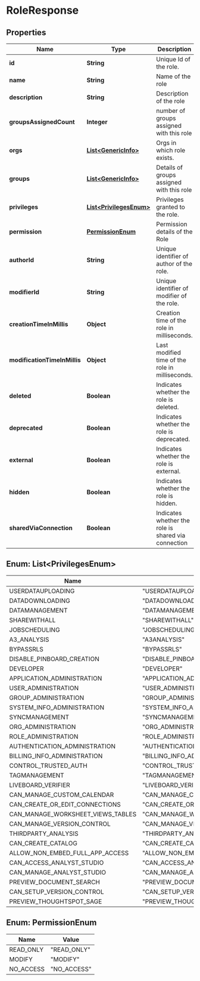 

# RoleResponse


## Properties

| Name | Type | Description | Notes |
|------------ | ------------- | ------------- | -------------|
|**id** | **String** | Unique Id of the role. |  |
|**name** | **String** | Name of the role |  |
|**description** | **String** | Description of the role |  |
|**groupsAssignedCount** | **Integer** | number of groups assigned with this role |  [optional] |
|**orgs** | [**List&lt;GenericInfo&gt;**](GenericInfo.md) | Orgs in which role exists. |  [optional] |
|**groups** | [**List&lt;GenericInfo&gt;**](GenericInfo.md) | Details of groups assigned with this role |  [optional] |
|**privileges** | [**List&lt;PrivilegesEnum&gt;**](#List&lt;PrivilegesEnum&gt;) | Privileges granted to the role. |  |
|**permission** | [**PermissionEnum**](#PermissionEnum) | Permission details of the Role |  [optional] |
|**authorId** | **String** | Unique identifier of author of the role. |  [optional] |
|**modifierId** | **String** | Unique identifier of modifier of the role. |  [optional] |
|**creationTimeInMillis** | **Object** | Creation time of the role in milliseconds. |  [optional] |
|**modificationTimeInMillis** | **Object** | Last modified time of the role in milliseconds. |  [optional] |
|**deleted** | **Boolean** | Indicates whether the role is deleted. |  [optional] |
|**deprecated** | **Boolean** | Indicates whether the role is deprecated. |  [optional] |
|**external** | **Boolean** | Indicates whether the role is external. |  [optional] |
|**hidden** | **Boolean** | Indicates whether the role is hidden. |  [optional] |
|**sharedViaConnection** | **Boolean** | Indicates whether the role is shared via connection |  [optional] |



## Enum: List&lt;PrivilegesEnum&gt;

| Name | Value |
|---- | -----|
| USERDATAUPLOADING | &quot;USERDATAUPLOADING&quot; |
| DATADOWNLOADING | &quot;DATADOWNLOADING&quot; |
| DATAMANAGEMENT | &quot;DATAMANAGEMENT&quot; |
| SHAREWITHALL | &quot;SHAREWITHALL&quot; |
| JOBSCHEDULING | &quot;JOBSCHEDULING&quot; |
| A3_ANALYSIS | &quot;A3ANALYSIS&quot; |
| BYPASSRLS | &quot;BYPASSRLS&quot; |
| DISABLE_PINBOARD_CREATION | &quot;DISABLE_PINBOARD_CREATION&quot; |
| DEVELOPER | &quot;DEVELOPER&quot; |
| APPLICATION_ADMINISTRATION | &quot;APPLICATION_ADMINISTRATION&quot; |
| USER_ADMINISTRATION | &quot;USER_ADMINISTRATION&quot; |
| GROUP_ADMINISTRATION | &quot;GROUP_ADMINISTRATION&quot; |
| SYSTEM_INFO_ADMINISTRATION | &quot;SYSTEM_INFO_ADMINISTRATION&quot; |
| SYNCMANAGEMENT | &quot;SYNCMANAGEMENT&quot; |
| ORG_ADMINISTRATION | &quot;ORG_ADMINISTRATION&quot; |
| ROLE_ADMINISTRATION | &quot;ROLE_ADMINISTRATION&quot; |
| AUTHENTICATION_ADMINISTRATION | &quot;AUTHENTICATION_ADMINISTRATION&quot; |
| BILLING_INFO_ADMINISTRATION | &quot;BILLING_INFO_ADMINISTRATION&quot; |
| CONTROL_TRUSTED_AUTH | &quot;CONTROL_TRUSTED_AUTH&quot; |
| TAGMANAGEMENT | &quot;TAGMANAGEMENT&quot; |
| LIVEBOARD_VERIFIER | &quot;LIVEBOARD_VERIFIER&quot; |
| CAN_MANAGE_CUSTOM_CALENDAR | &quot;CAN_MANAGE_CUSTOM_CALENDAR&quot; |
| CAN_CREATE_OR_EDIT_CONNECTIONS | &quot;CAN_CREATE_OR_EDIT_CONNECTIONS&quot; |
| CAN_MANAGE_WORKSHEET_VIEWS_TABLES | &quot;CAN_MANAGE_WORKSHEET_VIEWS_TABLES&quot; |
| CAN_MANAGE_VERSION_CONTROL | &quot;CAN_MANAGE_VERSION_CONTROL&quot; |
| THIRDPARTY_ANALYSIS | &quot;THIRDPARTY_ANALYSIS&quot; |
| CAN_CREATE_CATALOG | &quot;CAN_CREATE_CATALOG&quot; |
| ALLOW_NON_EMBED_FULL_APP_ACCESS | &quot;ALLOW_NON_EMBED_FULL_APP_ACCESS&quot; |
| CAN_ACCESS_ANALYST_STUDIO | &quot;CAN_ACCESS_ANALYST_STUDIO&quot; |
| CAN_MANAGE_ANALYST_STUDIO | &quot;CAN_MANAGE_ANALYST_STUDIO&quot; |
| PREVIEW_DOCUMENT_SEARCH | &quot;PREVIEW_DOCUMENT_SEARCH&quot; |
| CAN_SETUP_VERSION_CONTROL | &quot;CAN_SETUP_VERSION_CONTROL&quot; |
| PREVIEW_THOUGHTSPOT_SAGE | &quot;PREVIEW_THOUGHTSPOT_SAGE&quot; |



## Enum: PermissionEnum

| Name | Value |
|---- | -----|
| READ_ONLY | &quot;READ_ONLY&quot; |
| MODIFY | &quot;MODIFY&quot; |
| NO_ACCESS | &quot;NO_ACCESS&quot; |



